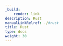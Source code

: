 ```yaml
---
_build:
    render: link
description: Rust
manualLinkRelref: ./#rust
title: Rust
type: docs
weight: 30
---
```

